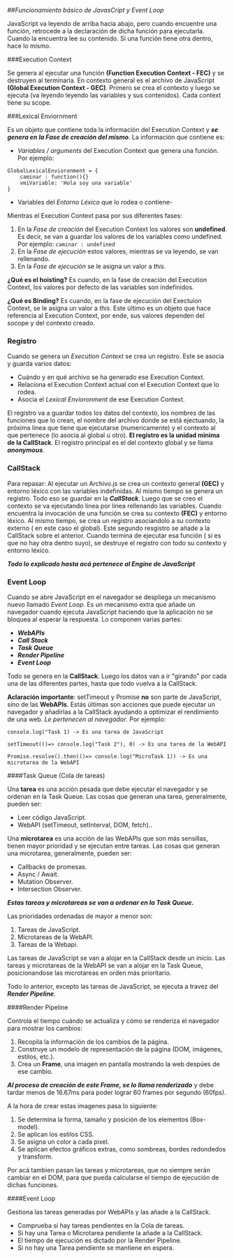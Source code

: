 <!-- Codigo copiado de Agus https://github.com/FloatBatti/ClasesLab4/blob/main/Clase%203/EventLoop/EventLoop.md?plain=1-->

##*Funcionamiento básico de JavasCript y Event Loop*


JavaScript va leyendo de arriba hacia abajo, pero cuando encuentre una función, retrocede a la declaración de dicha función para ejecutarla. Cuando la encuentra lee su contenido. Si una función tiene otra dentro, hace lo mismo.

###Execution Context

Se genera al ejecutar una función **(Function Execution Context - FEC)** y se destruyen al terminarla. En contexto general es el archivo de JavaScript **(Global Execution Context - GEC)**. Primero se crea el contexto y luego se ejecuta (va leyendo leyendo las variables y sus contenidos). Cada context tiene su scope.


###Lexical Enviornment

Es un objeto que contiene toda la información del Execution Context y ***se genera en la Fase de creación del mismo***. La información que contiene es:

- *Variables / arguments* del Execution Context que genera una función. Por ejemplo:
```
GlobalLexicalEnvioronment = {
    caminar : function(){}
    vmiVariable: 'Hola soy una variable'
}
```
- Variables del *Entorno Léxico* que lo rodea o contiene-

Mientras el Execution Context pasa por sus diferentes fases:

1. En la *Fase de creación* del Execution Context los valores son **undefined**. Es decir, se van a guardar los valores de los variables como undefined. Por ejemplo: `caminar : undefined`
2. En la *Fase de ejecución* estos valores, mientras se va leyendo, se van rellenando.
3. En la *Fase de ejecución* se le asigna un valor a *this*.

**¿Qué es el hoisting?** Es cuando, en la fase de creación del Execution Context, los valores por defecto de las variables son indefinidos.

**¿Qué es Binding?** Es cuando, en la fase de ejecución del Exectuion Context, se le asigna un valor a *this*. Este último es un objeto que hace referencia al Execution Context, por ende, sus valores dependen del socope y del contexto creado. 

### Registro

Cuando se genera un *Execution Context* se crea un registro. Este se asocia y guarda varios datos:

- Cuándo y en qué archivo se ha generado ese Execution Context.
- Relaciona el Execution Context actual con el Execution Context que lo rodea.
- Asocia el *Lexical Envioronment* de ese Execution Context.

El registro va a guardar todos los datos del contexto, los nombres de las funciones que lo crean, el nombre del archivo donde se está ejectuando, la próxima linea que tiene que ejecutarse (numericamente) y el contexto al que pertenece (lo asocia al global u otro). **El registro es la unidad minima de la CallStack**. El registro principal es el del contexto global y se llama ***anonymous***.

### CallStack

Para repasar: Al ejecutar un Archivo.js se crea un contexto general **(GEC)** y entorno léxico con las variables indefinidas. Al mismo tiempo se genera un registro. Todo eso se guardar en la ***CallStack***. Luego que se creo el contexto se va ejecutando linea por linea rellenando las variables. Cuando encuentra la invocación de una función se crea su contexto **(FEC)** y entorno léxico. Al mismo tiempo, se crea un registro asociandolo a su contexto externo ( en este caso el global). Este segundo resgistro se añade a la CallStack sobre el anterior. Cuando termina de ejecutar esa función ( si es que no hay otra dentro suyo), se destruye el registro con todo su contexto y entorno léxico.

***Todo lo explicado hasta acá pertenece al Engine de JavaScript***

### Event Loop

Cuando se abre JavaScript en el navegador se despliega un mecanismo nuevo llamado *Event Loop*. Es un mecanismo extra que añade un navegador cuando ejecuta JavaScript haciendo que la aplicación no se bloquea al esperar la respuesta. Lo componen varias partes:

- ***WebAPIs***
- ***Call Stack***
- ***Task Queue***
- ***Render Pipeline***
- ***Event Loop***

Todo se genera en la **CallStack**. Luego los datos van a ir "girando" por cada una de las diferentes partes, hasta que todo vuelva a la CallStack.

**Aclaración importante**: setTimeout y Promise **no** son parte de JavaScript, sino de las **WebAPIs**. Estás últimas son acciones que puede ejecutar un navegador y añadirlas a la CallStack ayudando a optimizar el rendimiento de una web. *Le pertenecen al navegador*. Por ejemplo:

```
console.log("Task 1) -> Es una tarea de JavaScript

setTimeout(()=> console.log("Task 2"), 0) -> Es una tarea de la WebAPI

Promise.resolve().then(()=> console.log("MicroTask 1)) -> Es una microtarea de la WebAPI
```

####Task Queue (Cola de tareas)

Una **tarea** es una acción pesada que debe ejecutar el navegador y se ordenan en la Task Queue. Las cosas que generan una tarea, generalmente, pueden ser:

- Leer código JavaScript.
- WebAPI (setTimeout, setInterval, DOM, fetch)..

Una **microtarea** es una acción de las WebAPIs que son más sensillas, tienen mayor prioridad y se ejecutan entre tareas. Las cosas que generan una microtarea, generalmente, pueden ser:

- Callbacks de promesas.
- Async / Await.
- Mutation Observer.
- Intersection Observer.

***Estas tareas y microtareas se van a ordenar en la Task Queue.***

Las prioridades ordenadas de mayor a menor son:

1. Tareas de JavaScript.
2. Microtareas de la WebAPI.
3. Tareas de la Webapi.

Las tareas de JavaScript se van a alojar en la CallStack desde un inicio. Las tareas y microtareas de la WebAPI se van a alojar en la Task Queue, posicionandose las microtareas en orden más prioritario.

Todo lo anterior, excepto las tareas de JavaScript, se ejecuta a travez del ***Render Pipeline***.

####Render Pipeline

Controla el tiempo cuándo se actualiza y cómo se renderiza el navegador para mostrar los cambios:

1. Recopila la información de los cambios de la página.
2. Construye un modelo de representación de la página (DOM, imágenes, estilos, etc.).
3. Crea un **Frame**, una imagen en pantalla mostrando la web despúes de ese cambio.

***Al proceso de creación de este Frame, se lo llama renderizado*** y debe tardar menos de 16.67ms para poder lograr 60 frames por segundo (60fps).

A la hora de crear estas imagenes pasa lo siguiente:

1. Se determina la forma, tamaño y posición de los elementos (Box-model).
2. Se aplican los estilos CSS.
3. Se asigna un color a cada pixel.
4. Se aplican efectos gráficos extras, como sombreas, bordes redondedos y transform.

Por acá tambien pasan las tareas y microtareas, que no siempre serán cambiar en el DOM, para que pueda calcularse el tiempo de ejecución de dichas funciones.

####Event Loop

Gestiona las tareas generadas por WebAPIs y las añade a la CallStack.

- Comprueba si hay tareas pendientes en la Cola de tareas.
- Si hay una Tarea o Microtarea pendiente la añade a la CallStack.
- El tiempo de ejecución es dictado por la Render Pipeline.
- Si no hay una Tarea pendiente se mantiene en espera.